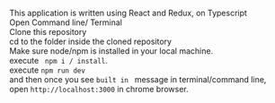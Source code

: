 

This application is written using React and Redux, on Typescript <br>
Open Command line/ Terminal <br>
Clone this repository <br>
cd to the folder inside the cloned repository <br>
Make sure node/npm is installed in your local machine. <br>
execute `  npm i / install `.<br>
execute ` npm run dev ` <br>
and then once you see `built in ` message in terminal/command line, <br>
open ` http://localhost:3000 ` in chrome browser. <br>
